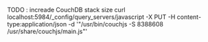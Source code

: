 TODO : increade CouchDB stack size
curl localhost:5984/_config/query_servers/javascript -X PUT -H content-type:application/json -d '"/usr/bin/couchjs -S 8388608 /usr/share/couchjs/main.js"'
